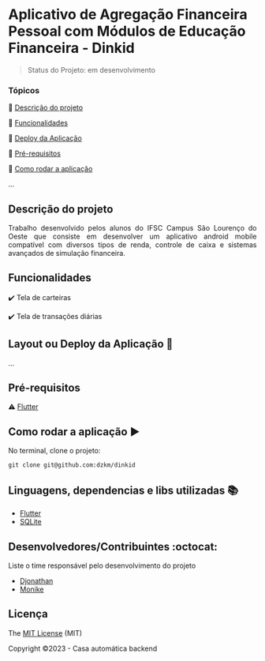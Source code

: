 <h1>Aplicativo de Agregação Financeira Pessoal com Módulos de Educação Financeira - Dinkid </h1> 


> Status do Projeto: em desenvolvimento

### Tópicos 

:small_blue_diamond: [Descrição do projeto](#descrição-do-projeto)

:small_blue_diamond: [Funcionalidades](#funcionalidades)

:small_blue_diamond: [Deploy da Aplicação](#deploy-da-aplicação-dash)

:small_blue_diamond: [Pré-requisitos](#pré-requisitos)

:small_blue_diamond: [Como rodar a aplicação](#como-rodar-a-aplicação-arrow_forward)

... 

## Descrição do projeto 

<p align="justify">
  Trabalho desenvolvido pelos alunos do IFSC Campus São Lourenço do Oeste que consiste em desenvolver um aplicativo android mobile compatível com diversos tipos de renda, controle de caixa e sistemas avançados de simulação financeira.
</p>

## Funcionalidades

:heavy_check_mark: Tela de carteiras

:heavy_check_mark: Tela de transações diárias

## Layout ou Deploy da Aplicação :dash:



... 

## Pré-requisitos
:warning: [Flutter](https://flutter.dev/)
<br>

## Como rodar a aplicação :arrow_forward:

No terminal, clone o projeto: 

```
git clone git@github.com:dzkm/dinkid
```

## Linguagens, dependencias e libs utilizadas :books:

- [Flutter](https://flutter.dev/)
- [SQLite](https://www.sqlite.org/index.html)



## Desenvolvedores/Contribuintes :octocat:

Liste o time responsável pelo desenvolvimento do projeto

- [Djonathan](https://github.com/dzkm)
- [Monike](https://github.com/monike29)

## Licença 

The [MIT License](Dinkid) (MIT)

Copyright :copyright:2023 - Casa automática backend
